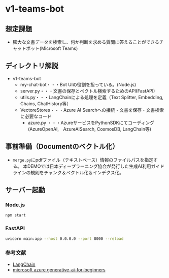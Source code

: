 # v1-teams-bot

## 想定課題
- 膨大な文書データを検索し、何か判断を求める質問に答えることができるチャットボット(Microsoft Teams)

## ディレクトリ解説
- v1-teams-bot
  - my-chat-bot・・・Bot UIの役割を担っている。(Node.js)
  - server.py・・・文書の保存とベクトル検索するためのAPI(FastAPI)
  - utils.py・・・LangChainによる処理を定義（Text Splitter, Embedding, Chains, ChatHistory等）
  - VectoreStores・・・Azure AI Searchへの接続・文書を保存・文書検索に必要なコード
    - azure.py ・・・AzureサービスをPythonSDKにてコーディング(AzureOpenAI,　AzureAISearch, CosmosDB, LangChain等)

## 事前準備（Documentのベクトル化）
- ```merge.py```にpdfファイル（テキストベース）情報のファイルパスを指定する。
  本DEMOでは日本ディープラーニング協会が発行した生成AI利用ガイドラインの規則をチャンク＆ベクトル化＆インデクス化。

## サーバー起動

### Node.js
```bash
npm start
```

### FastAPI
```bash
uvicorn main:app --host 0.0.0.0 --port 8000 --reload
```

### 参考文献
- [LangChain](https://www.langchain.com/)
- [microsoft azure generative-ai-for-beginners](https://github.com/microsoft/generative-ai-for-beginners)